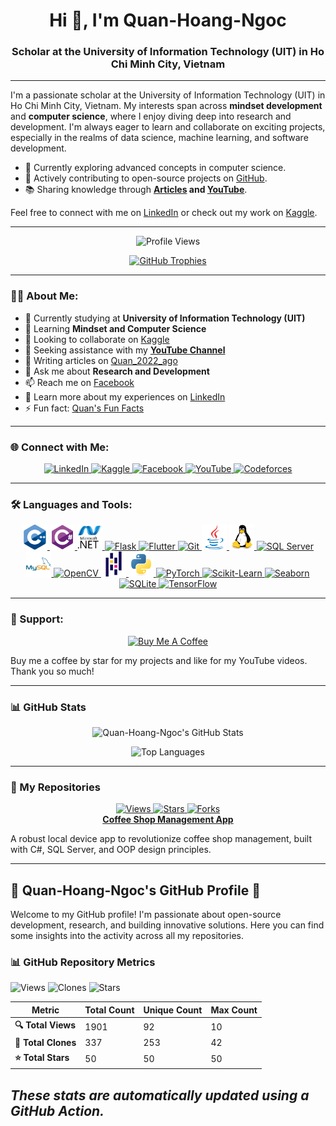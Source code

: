 

<h1 align="center">Hi 👋, I'm Quan-Hoang-Ngoc</h1>
<h3 align="center">Scholar at the University of Information Technology (UIT) in Ho Chi Minh City, Vietnam</h3>

---

I'm a passionate scholar at the University of Information Technology (UIT) in Ho Chi Minh City, Vietnam. My interests span across **mindset development** and **computer science**, where I enjoy diving deep into research and development. I'm always eager to learn and collaborate on exciting projects, especially in the realms of data science, machine learning, and software development.

- 🌱 Currently exploring advanced concepts in computer science.
- 🔭 Actively contributing to open-source projects on [GitHub](https://github.com/QuanHoangNgoc).
- 📚 Sharing knowledge through **[Articles](https://sites.google.com/view/quan12i/trang-ch%E1%BB%A7?fbclid=IwAR3FfEwShxH6ZSOuZovAmZRb5TsljtnbunuYTHFITcd_K4odDwrVUyzzvjQ) and [YouTube](https://www.youtube.com/@QuanHoangNgoc-yu9uo?sub_confirmation=1)**.

Feel free to connect with me on [LinkedIn](https://www.linkedin.com/in/quanhoangngoc) or check out my work on [Kaggle](https://www.kaggle.com/quanhoangngoc).

---

<p align="center">
   <img src="https://komarev.com/ghpvc/?username=quanhoangngoc&label=Profile%20views&color=0e75b6&style=flat" alt="Profile Views" />
</p>

<p align="center">
   <a href="https://github.com/ryo-ma/github-profile-trophy">
      <img src="https://github-profile-trophy.vercel.app/?username=quanhoangngoc" alt="GitHub Trophies" />
   </a>
</p>

---

### 👨‍💻 About Me:
- 🔭 Currently studying at **University of Information Technology (UIT)**
- 🌱 Learning **Mindset and Computer Science**
- 👯 Looking to collaborate on [Kaggle](https://www.kaggle.com/quanhoangngoc)
- 🤝 Seeking assistance with my **[YouTube Channel](https://www.youtube.com/@QuanHoangNgoc-yu9uo?sub_confirmation=1)**
- 📝 Writing articles on [Quan_2022_ago](https://sites.google.com/view/quan12i/trang-ch%E1%BB%A7?fbclid=IwAR3FfEwShxH6ZSOuZovAmZRb5TsljtnbunuYTHFITcd_K4odDwrVUyzzvjQ)
- 💬 Ask me about **Research and Development**
- 📫 Reach me on [Facebook](https://www.facebook.com/quanhnqt)
- 📄 Learn more about my experiences on [LinkedIn](https://www.linkedin.com/in/quanhoangngoc)
- ⚡ Fun fact: [Quan's Fun Facts](https://sites.google.com/view/hoangngocquan/home?fbclid=IwAR19-OvVtYz1TaMStSQ_BrDJ4g3rshGup14P3GR1ri77oQe2_XzvLwBVDis)

---

### 🌐 Connect with Me:
<p align="center">
   <a href="https://www.linkedin.com/in/quanhoangngoc" target="_blank">
      <img src="https://raw.githubusercontent.com/rahuldkjain/github-profile-readme-generator/master/src/images/icons/Social/linked-in-alt.svg" alt="LinkedIn" height="30" width="40" />
   </a>
   <a href="https://www.kaggle.com/quanhoangngoc" target="_blank">
      <img src="https://raw.githubusercontent.com/rahuldkjain/github-profile-readme-generator/master/src/images/icons/Social/kaggle.svg" alt="Kaggle" height="30" width="40" />
   </a>
   <a href="https://www.facebook.com/quanhnqt" target="_blank">
      <img src="https://raw.githubusercontent.com/rahuldkjain/github-profile-readme-generator/master/src/images/icons/Social/facebook.svg" alt="Facebook" height="30" width="40" />
   </a>
   <a href="https://www.youtube.com/@QuanHoangNgoc-yu9uo?sub_confirmation=1" target="_blank">
      <img src="https://raw.githubusercontent.com/rahuldkjain/github-profile-readme-generator/master/src/images/icons/Social/youtube.svg" alt="YouTube" height="30" width="40" />
   </a>
   <a href="https://codeforces.com/profile/quanhn" target="_blank">
      <img src="https://raw.githubusercontent.com/rahuldkjain/github-profile-readme-generator/master/src/images/icons/Social/codeforces.svg" alt="Codeforces" height="30" width="40" />
   </a>
</p>

---

### 🛠 Languages and Tools:
<p align="center">
   <a href="https://www.w3schools.com/cpp/" target="_blank">
      <img src="https://raw.githubusercontent.com/devicons/devicon/master/icons/cplusplus/cplusplus-original.svg" alt="C++" width="40" height="40"/>
   </a>
   <a href="https://www.w3schools.com/cs/" target="_blank">
      <img src="https://raw.githubusercontent.com/devicons/devicon/master/icons/csharp/csharp-original.svg" alt="C#" width="40" height="40"/>
   </a>
   <a href="https://dotnet.microsoft.com/" target="_blank">
      <img src="https://raw.githubusercontent.com/devicons/devicon/master/icons/dot-net/dot-net-original-wordmark.svg" alt=".NET" width="40" height="40"/>
   </a>
   <a href="https://flask.palletsprojects.com/" target="_blank">
      <img src="https://www.vectorlogo.zone/logos/pocoo_flask/pocoo_flask-icon.svg" alt="Flask" width="40" height="40"/>
   </a>
   <a href="https://flutter.dev" target="_blank">
      <img src="https://www.vectorlogo.zone/logos/flutterio/flutterio-icon.svg" alt="Flutter" width="40" height="40"/>
   </a>
   <a href="https://git-scm.com/" target="_blank">
      <img src="https://www.vectorlogo.zone/logos/git-scm/git-scm-icon.svg" alt="Git" width="40" height="40"/>
   </a>
   <a href="https://www.java.com" target="_blank">
      <img src="https://raw.githubusercontent.com/devicons/devicon/master/icons/java/java-original.svg" alt="Java" width="40" height="40"/>
   </a>
   <a href="https://www.linux.org/" target="_blank">
      <img src="https://raw.githubusercontent.com/devicons/devicon/master/icons/linux/linux-original.svg" alt="Linux" width="40" height="40"/>
   </a>
   <a href="https://www.microsoft.com/en-us/sql-server" target="_blank">
      <img src="https://www.svgrepo.com/show/303229/microsoft-sql-server-logo.svg" alt="SQL Server" width="40" height="40"/>
   </a>
   <a href="https://www.mysql.com/" target="_blank">
      <img src="https://raw.githubusercontent.com/devicons/devicon/master/icons/mysql/mysql-original-wordmark.svg" alt="MySQL" width="40" height="40"/>
   </a>
   <a href="https://opencv.org/" target="_blank">
      <img src="https://www.vectorlogo.zone/logos/opencv/opencv-icon.svg" alt="OpenCV" width="40" height="40"/>
   </a>
   <a href="https://pandas.pydata.org/" target="_blank">
      <img src="https://raw.githubusercontent.com/devicons/devicon/2ae2a900d2f041da66e950e4d48052658d850630/icons/pandas/pandas-original.svg" alt="Pandas" width="40" height="40"/>
   </a>
   <a href="https://www.python.org" target="_blank">
      <img src="https://raw.githubusercontent.com/devicons/devicon/master/icons/python/python-original.svg" alt="Python" width="40" height="40"/>
   </a>
   <a href="https://pytorch.org/" target="_blank">
      <img src="https://www.vectorlogo.zone/logos/pytorch/pytorch-icon.svg" alt="PyTorch" width="40" height="40"/>
   </a>
   <a href="https://scikit-learn.org/" target="_blank">
      <img src="https://upload.wikimedia.org/wikipedia/commons/0/05/Scikit_learn_logo_small.svg" alt="Scikit-Learn" width="40" height="40"/>
   </a>
   <a href="https://seaborn.pydata.org/" target="_blank">
      <img src="https://seaborn.pydata.org/_images/logo-mark-lightbg.svg" alt="Seaborn" width="40" height="40"/>
   </a>
   <a href="https://www.sqlite.org/" target="_blank">
      <img src="https://www.vectorlogo.zone/logos/sqlite/sqlite-icon.svg" alt="SQLite" width="40" height="40"/>
   </a>
   <a href="https://www.tensorflow.org" target="_blank">
      <img src="https://www.vectorlogo.zone/logos/tensorflow/tensorflow-icon.svg" alt="TensorFlow" width="40" height="40"/>
   </a>
</p>

---

### 💖 Support:
<p align="center">
   <a href="https://www.buymeacoffee.com/https://www.youtube.com/@QuanHoangNgoc-yu9uo">
      <img src="https://cdn.buymeacoffee.com/buttons/v2/default-yellow.png" height="50" width="210" alt="Buy Me A Coffee" />
   </a>
</p>
Buy me a coffee by star for my projects and like for my YouTube videos. Thank you so much! 

---

### 📊 GitHub Stats

<p align="center">
  <img src="https://github-readme-stats.vercel.app/api?username=quanhoangngoc&show_icons=true&theme=radical&hide_border=true" alt="Quan-Hoang-Ngoc's GitHub Stats" />
</p>

<!---
<p align="center">
  <img src="https://github-readme-streak-stats.herokuapp.com/?user=quanhoangngoc&theme=radical&hide_border=false" alt="Quan-Hoang-Ngoc's GitHub Streak" />
</p>
---> 

<p align="center">
  <img src="https://github-readme-stats.vercel.app/api/top-langs/?username=quanhoangngoc&layout=compact&theme=radical&hide_border=true" alt="Top Languages" />
</p>

---

### 📂 My Repositories

<p align="center">
  <a href="https://github.com/QuanHoangNgoc/CoffeeShopManagementApp">
    <img src="https://hits.seeyoufarm.com/api/count/incr/badge.svg?url=https://github.com/QuanHoangNgoc/Coffee-Shop-Management-App-SE-&count_bg=%2379C83D&title_bg=%23555555&icon=&icon_color=%23E7E7E7&title=views&edge_flat=false" alt="Views" />
    <img src="https://img.shields.io/github/stars/QuanHoangNgoc/Coffee-Shop-Management-App-SE-?style=social" alt="Stars" />
    <img src="https://img.shields.io/github/forks/QuanHoangNgoc/Coffee-Shop-Management-App-SE-?style=social" alt="Forks" />
  </a>
  <br>
  <a href="https://github.com/QuanHoangNgoc/Coffee-Shop-Management-App-SE-"><b>Coffee Shop Management App</b></a>
  <p>A robust local device app to revolutionize coffee shop management, built with C#, SQL Server, and OOP design principles.</p>
</p>


---
## 🌟 Quan-Hoang-Ngoc's GitHub Profile 🌟

Welcome to my GitHub profile! I'm passionate about open-source development, research, and building innovative solutions. Here you can find some insights into the activity across all my repositories.

### 📊 GitHub Repository Metrics

![Views](https://img.shields.io/badge/Views-1901-blue?style=flat-square)
![Clones](https://img.shields.io/badge/Clones-337-green?style=flat-square)
![Stars](https://img.shields.io/badge/Stars-50-yellow?style=flat-square)

| Metric        | Total Count | Unique Count | Max Count |
|---------------|-------------|-------------|-------------|
| **🔍 Total Views**   | 1901     | 92     | 10     |
| **🔄 Total Clones**  | 337    | 253    | 42    |
| **⭐ Total Stars**   | 50     | 50     | 50     |

***These stats are automatically updated using a GitHub Action.***
---

